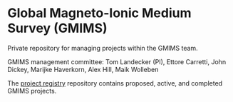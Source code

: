 # Global Magneto-Ionic Medium Survey (GMIMS)

Private repository for managing projects within the GMIMS team.

GMIMS management committee: Tom Landecker (PI), Ettore Carretti, John Dickey, Marijke Haverkorn, Alex Hill, Maik Wolleben

The [project registry](https://github.com/gmims-project/project-registry) repository contains proposed, active, and completed GMIMS projects.
